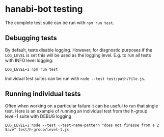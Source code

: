 # hanabi-bot testing

The complete test suite can be run with `npm run test`.

## Debugging tests

By default, tests disable logging. However, for diagnostic purposes if the `LOG_LEVEL` is set this will be used as the logging level. E.g. to run all tests with INFO level logging:

```
LOG_LEVEL=1 npm run test
```

Individual test suites can be run with `node --test test/path/file.js`.

## Running individual tests

Often when working on a particular failure it can be useful to run that single test. Here is an example of running an individual test from the h-group level-1 suite with DEBUG logging:

```
LOG_LEVEL=1 node --test --test-name-pattern "does not finesse from a 2 Save" test/h-group/level-1.js
```
